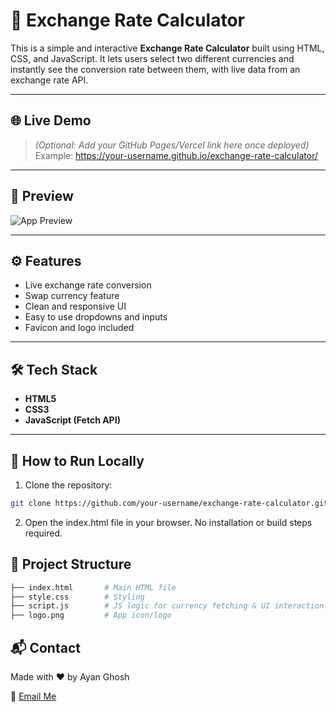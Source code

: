 # 💱 Exchange Rate Calculator

This is a simple and interactive **Exchange Rate Calculator** built using HTML, CSS, and JavaScript. It lets users select two different currencies and instantly see the conversion rate between them, with live data from an exchange rate API.

---

## 🌐 Live Demo

> *(Optional: Add your GitHub Pages/Vercel link here once deployed)*  
Example: https://your-username.github.io/exchange-rate-calculator/

---

## 📸 Preview

![App Preview](https://i.ibb.co/fdcDgXKY/Screenshot-2025-06-21-094259.png)

---

## ⚙️ Features

- Live exchange rate conversion
- Swap currency feature
- Clean and responsive UI
- Easy to use dropdowns and inputs
- Favicon and logo included

---

## 🛠 Tech Stack

- **HTML5**
- **CSS3**
- **JavaScript (Fetch API)**  
  
---

## 🚀 How to Run Locally

1. Clone the repository:

```bash
git clone https://github.com/your-username/exchange-rate-calculator.git
```
2. Open the index.html file in your browser.
No installation or build steps required.

## 📁 Project Structure
```bash
├── index.html       # Main HTML file
├── style.css        # Styling
├── script.js        # JS logic for currency fetching & UI interaction
├── logo.png         # App icon/logo
```
## 📬 Contact
Made with ❤️ by Ayan Ghosh

📧 [Email Me](mailto:officialayan071@gmail.com)
